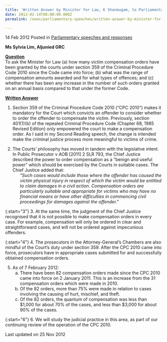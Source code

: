 ```yaml
---
title: 'Written Answer by Minister for Law, K Shanmugam, to Parliamentary Question on the Criminal Procedure Code 2010'
date: 2012-02-14T00:00:00.000Z
permalink: /news/parliamentary-speeches/written-answer-by-minister-for-law-k-shanmugam-to-parliamentary-question-on-the-criminal

---
```




14 Feb 2012 Posted in [Parliamentary speeches and responses](/news/parliamentary-speeches) 

**Ms Sylvia Lim, Aljunied GRC**

**<u>Question</u>**  
To ask the Minister for Law (a) how many victim compensation orders have been granted by the courts under section 359 of the Criminal Procedure Code 2010 since the Code came into force; (b) what was the range of compensation amounts awarded and for what types of offences; and (c) whether there has been any increase in the number of such orders granted on an annual basis compared to that under the former Code.


**<u>Written Answer</u>**  
1. Section 359 of the Criminal Procedure Code 2010 (“CPC 2010”) makes it mandatory for the Court which convicts an offender to consider whether to order the offender to compensate the victim. Previously, section 401(1)(b) of the repealed Criminal Procedure Code (Chapter 68, 1985 Revised Edition) only empowered the court to make a compensation order. As I said in my Second Reading speech, the change is intended make the criminal justice process more meaningful to victims of crime.


<ol start="2">
<li>  The Courts’ philosophy has moved in tandem with the legislative intent. In Public Prosecutor v AOB [2011] 2 SLR 793, the Chief Justice described the power to order compensation as a “benign and useful power” which should be exercised by the Courts in suitable cases. The Chief Justice added that:
<ol>
<li style="list-style-type: none"><i>"Such cases would include those where the offender has caused the victim physical injury in respect of which the victim would be entitled to claim damages in a civil action. Compensation orders are particularly suitable and appropriate for victims who may have no financial means or have other difficulties in commencing civil proceedings for damages against the offender."</i></li>
</ol>

</li>
</ol>


{:start="3"}
3. At the same time, the judgment of the Chief Justice recognised that it is not possible to make compensation orders in every case. For example, compensation will only be ordered in clear and straightforward cases, and will not be ordered against impecunious offenders.

{:start="4"}
4. The prosecutors in the Attorney-General’s Chambers are also mindful of the Court’s duty under section 359. After the CPC 2010 came into force, prosecutors have in appropriate cases submitted for and successfully obtained compensation orders.



<ol start="5">
<li> As of 7 February 2012:

<ol style="list-style-type: lower-alpha">
<li>There have been 82 compensation orders made since the CPC 2010 came into force on 2 January 2011. This is an increase from the 31 compensation orders which were made in 2010. </li>

<li>Of the 82 orders, more than 75% were made in relation to cases involving the causing of hurt, mischief, and theft. </li>

<li>Of the 82 orders, the quantum of compensation was less than $1,000 for about 70% of the cases, and less than $3,000 for about 90% of the cases. </li>

</ol>

</li>
</ol>

{:start="6"}
6. We will study the judicial practice in this area, as part of our continuing review of the operation of the CPC 2010.


<p class="right-side-updated">Last updated on 25 Nov 2012</p> 
